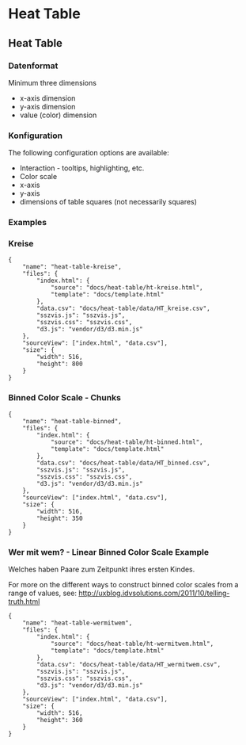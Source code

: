 # Heat Table

## Heat Table

### Datenformat

Minimum three dimensions
* x-axis dimension
* y-axis dimension
* value (color) dimension

### Konfiguration

The following configuration options are available:
* Interaction - tooltips, highlighting, etc.
* Color scale
* x-axis
* y-axis
* dimensions of table squares (not necessarily squares)

### Examples

### Kreise

```project
{
    "name": "heat-table-kreise",
    "files": {
        "index.html": {
            "source": "docs/heat-table/ht-kreise.html",
            "template": "docs/template.html"
        },
        "data.csv": "docs/heat-table/data/HT_kreise.csv",
        "sszvis.js": "sszvis.js",
        "sszvis.css": "sszvis.css",
        "d3.js": "vendor/d3/d3.min.js"
    },
    "sourceView": ["index.html", "data.csv"],
    "size": {
        "width": 516,
        "height": 800
    }
}
```

### Binned Color Scale - Chunks

```project
{
    "name": "heat-table-binned",
    "files": {
        "index.html": {
            "source": "docs/heat-table/ht-binned.html",
            "template": "docs/template.html"
        },
        "data.csv": "docs/heat-table/data/HT_binned.csv",
        "sszvis.js": "sszvis.js",
        "sszvis.css": "sszvis.css",
        "d3.js": "vendor/d3/d3.min.js"
    },
    "sourceView": ["index.html", "data.csv"],
    "size": {
        "width": 516,
        "height": 350
    }
}
```

### Wer mit wem? - Linear Binned Color Scale Example

Welches haben Paare zum Zeitpunkt ihres ersten Kindes.

For more on the different ways to construct binned color scales from a range of values, see: http://uxblog.idvsolutions.com/2011/10/telling-truth.html

```project
{
    "name": "heat-table-wermitwem",
    "files": {
        "index.html": {
            "source": "docs/heat-table/ht-wermitwem.html",
            "template": "docs/template.html"
        },
        "data.csv": "docs/heat-table/data/HT_wermitwem.csv",
        "sszvis.js": "sszvis.js",
        "sszvis.css": "sszvis.css",
        "d3.js": "vendor/d3/d3.min.js"
    },
    "sourceView": ["index.html", "data.csv"],
    "size": {
        "width": 516,
        "height": 360
    }
}
```
